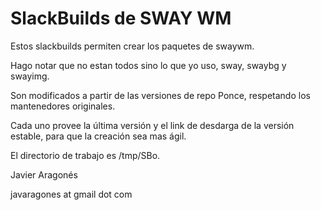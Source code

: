 # SlackBuilds de SWAY WM

Estos slackbuilds permiten crear los paquetes de swaywm.

Hago notar que no estan todos sino lo que yo uso, sway, swaybg y swayimg.

Son modificados a partir de las versiones de repo Ponce, respetando los mantenedores originales.

Cada uno provee la última versión y el link de desdarga de la versión estable, para que la creación sea mas ágil.

El directorio de trabajo es /tmp/SBo.


Javier Aragonés

javaragones at gmail dot com

